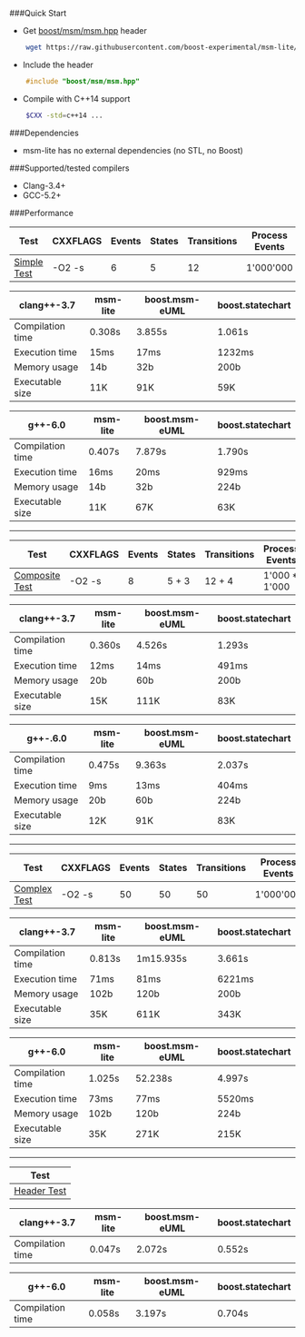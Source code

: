 ###Quick Start

* Get [boost/msm/msm.hpp](https://raw.githubusercontent.com/boost-experimental/msm-lite/master/include/boost/msm/msm.hpp) header
```sh
    wget https://raw.githubusercontent.com/boost-experimental/msm-lite/master/include/boost/msm/msm.hpp
```

* Include the header
```cpp
    #include "boost/msm/msm.hpp"
```

* Compile with C++14 support
```sh
    $CXX -std=c++14 ...
```

###Dependencies

* msm-lite has no external dependencies (no STL, no Boost)

###Supported/tested compilers

* Clang-3.4+
* GCC-5.2+

###Performance

| Test | CXXFLAGS | Events | States | Transitions | Process Events |
| ---- | -------- | ------ | ------ | ----------- | -------------- |
|[Simple Test](https://github.com/boost-experimental/msm-lite/tree/master/test/pt/simple) | -O2 -s | 6 | 5 | 12 | 1'000'000 |

| clang++-3.7      | msm-lite |  boost.msm-eUML | boost.statechart |
|------------------|----------|-----------------|------------------|
| Compilation time | 0.308s   | 3.855s          | 1.061s           |
| Execution time   | 15ms     | 17ms            | 1232ms           |
| Memory usage     | 14b      | 32b             | 200b             |
| Executable size  | 11K      | 91K             | 59K              |

| g++-6.0          | msm-lite |  boost.msm-eUML | boost.statechart |
|------------------|----------|-----------------|------------------|
| Compilation time | 0.407s   | 7.879s          | 1.790s           |
| Execution time   | 16ms     | 20ms            | 929ms            |
| Memory usage     | 14b      | 32b             | 224b             |
| Executable size  | 11K      | 67K             | 63K              |

---------------------------------------

| Test | CXXFLAGS | Events | States | Transitions | Process Events |
| ---- | -------- | ------ | ------ | ----------- | -------------- |
|[Composite Test](https://github.com/boost-experimental/msm-lite/tree/master/test/pt/composite) | -O2 -s | 8 | 5 + 3 | 12 + 4 | 1'000 * 1'000 |

| clang++-3.7      | msm-lite |  boost.msm-eUML | boost.statechart |
|------------------|----------|-----------------|------------------|
| Compilation time | 0.360s   | 4.526s          | 1.293s           |
| Execution time   | 12ms     | 14ms            | 491ms            |
| Memory usage     | 20b      | 60b             | 200b             |
| Executable size  | 15K      | 111K            | 83K              |

| g++-.6.0         | msm-lite |  boost.msm-eUML | boost.statechart |
|------------------|----------|-----------------|------------------|
| Compilation time | 0.475s   | 9.363s          | 2.037s           |
| Execution time   | 9ms      | 13ms            | 404ms            |
| Memory usage     | 20b      | 60b             | 224b             |
| Executable size  | 12K      | 91K             | 83K              |

---------------------------------------

| Test | CXXFLAGS | Events | States | Transitions | Process Events |
| ---- | -------- | ------ | ------ | ----------- | -------------- |
|[Complex Test](https://github.com/boost-experimental/msm-lite/tree/master/test/pt/complex) | -O2 -s | 50 | 50 | 50 | 1'000'000 |

| clang++-3.7      | msm-lite |  boost.msm-eUML | boost.statechart |
|------------------|----------|-----------------|------------------|
| Compilation time | 0.813s   | 1m15.935s       | 3.661s           |
| Execution time   | 71ms     | 81ms            | 6221ms           |
| Memory usage     | 102b     | 120b            | 200b             |
| Executable size  | 35K      | 611K            | 343K             |

| g++-6.0          | msm-lite |  boost.msm-eUML | boost.statechart |
|------------------|----------|-----------------|------------------|
| Compilation time | 1.025s   | 52.238s         | 4.997s           |
| Execution time   | 73ms     | 77ms            | 5520ms           |
| Memory usage     | 102b     | 120b            | 224b             |
| Executable size  | 35K      | 271K            | 215K             |

---------------------------------------

| Test |
| ---- |
|[Header Test](https://github.com/boost-experimental/msm-lite/tree/master/test/pt/header) |

| clang++-3.7      | msm-lite |  boost.msm-eUML | boost.statechart |
|------------------|----------|-----------------|------------------|
| Compilation time | 0.047s   | 2.072s          | 0.552s           |

| g++-6.0          | msm-lite |  boost.msm-eUML | boost.statechart |
|------------------|----------|-----------------|------------------|
| Compilation time | 0.058s   | 3.197s          | 0.704s           |


